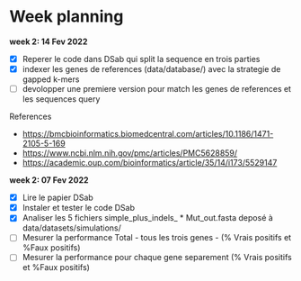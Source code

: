 # Week planning

**week 2: 14 Fev 2022**
* [x] Reperer le code dans DSab qui split la sequence en trois parties
* [x] indexer les genes de references (data/database/) avec la strategie de gapped k-mers
* [ ] devolopper une premiere version pour match les genes de references et les sequences query

References
* https://bmcbioinformatics.biomedcentral.com/articles/10.1186/1471-2105-5-169
* https://www.ncbi.nlm.nih.gov/pmc/articles/PMC5628859/
* https://academic.oup.com/bioinformatics/article/35/14/i173/5529147

**week 2: 07 Fev 2022**

* [x] Lire le papier DSab
* [x] Instaler et tester le code DSab
* [x] Analiser les 5 fichiers simple_plus_indels_ * Mut_out.fasta  deposé à data/datasets/simulations/
* [ ] Mesurer la performance Total - tous les trois genes - (% Vrais positifs et %Faux positifs)
* [ ] Mesurer la performance pour chaque gene separement (% Vrais positifs et %Faux positifs)
